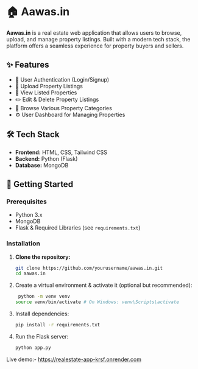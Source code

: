 # 🏠 Aawas.in

**Aawas.in** is a real estate web application that allows users to browse, upload, and manage property listings. Built with a modern tech stack, the platform offers a seamless experience for property buyers and sellers.

## ✨ Features

- 🔐 User Authentication (Login/Signup)
- 🏡 Upload Property Listings
- 👀 View Listed Properties
- ✏️ Edit & Delete Property Listings
- 📂 Browse Various Property Categories
- ⚙️ User Dashboard for Managing Properties

## 🛠️ Tech Stack

- **Frontend:** HTML, CSS, Tailwind CSS  
- **Backend:** Python (Flask)  
- **Database:** MongoDB  

## 🚀 Getting Started

### Prerequisites

- Python 3.x  
- MongoDB  
- Flask & Required Libraries (see `requirements.txt`)

### Installation

1. **Clone the repository:**
   ```bash
   git clone https://github.com/yourusername/aawas.in.git
   cd aawas.in
2. Create a virtual environment & activate it (optional but recommended):
   ```bash
    python -m venv venv
   source venv/bin/activate # On Windows: venv\Scripts\activate
4. Install dependencies:
     ```bash
     pip install -r requirements.txt
5. Run the Flask server:
    ```bash
    python app.py
Live demo:-  https://realestate-app-krsf.onrender.com









